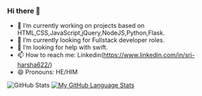 ### Hi there 👋

- 🔭 I’m currently working on projects based on HTML,CSS,JavaScript,jQuery,NodeJS,Python,Flask.
- 🌱 I’m currently looking for Fullstack developer roles.
- 🤔 I’m looking for help with swift.
- 📫 How to reach me: Linkedin(https://www.linkedin.com/in/sri-harsha622/)
- 😄 Pronouns: HE/HIM

![GitHub Stats](https://github-readme-stats.vercel.app/api?username=sriharsha622&theme=radical)
[![My GitHub Language Stats](https://github-readme-stats.vercel.app/api/top-langs/?username=sriharsha622&langs_count=5&theme=tokyonight)]()

<!--
**sriharsha622/sriharsha622** is a ✨ _special_ ✨ repository because its `README.md` (this file) appears on your GitHub profile.

Here are some ideas to get you started:

- 🔭 I’m currently working on ...
- 🌱 I’m currently learning ...
- 👯 I’m looking to collaborate on ...
- 🤔 I’m looking for help with ...
- 💬 Ask me about ...
- 📫 How to reach me: ...
- 😄 Pronouns: ...
- ⚡ Fun fact: ...
-->
